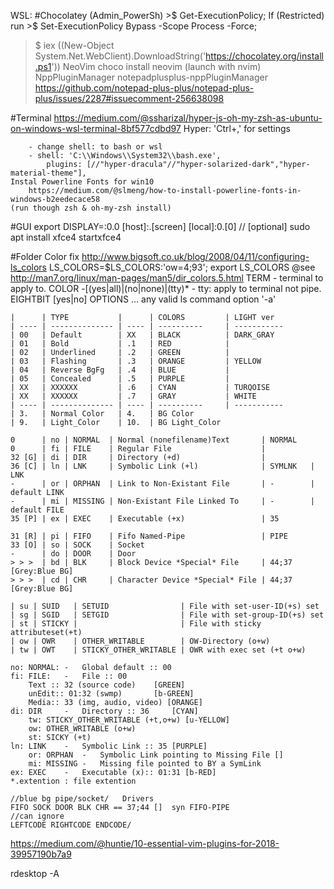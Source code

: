 WSL:
#Chocolatey
(Admin_PowerSh) 
	>$ Get-ExecutionPolicy; If (Restricted) run >$ Set-ExecutionPolicy Bypass -Scope Process -Force;
  >$ iex ((New-Object System.Net.WebClient).DownloadString('https://chocolatey.org/install.ps1'))
	NeoVim
		choco install neovim     (launch with nvim)
	NppPluginManager
		notepadplusplus-nppPluginManager
				https://github.com/notepad-plus-plus/notepad-plus-plus/issues/2287#issuecomment-256638098
					
#Terminal
	https://medium.com/@ssharizal/hyper-js-oh-my-zsh-as-ubuntu-on-windows-wsl-terminal-8bf577cdbd97
	Hyper: 'Ctrl+,' for settings
	
		- change shell: to bash or wsl
		- shell: 'C:\\Windows\\System32\\bash.exe',
			plugins: [//"hyper-dracula"//"hyper-solarized-dark","hyper-material-theme"],
	Instal Powerline Fonts for win10
		https://medium.com/@slmeng/how-to-install-powerline-fonts-in-windows-b2eedecace58
	(run though zsh & oh-my-zsh install)

#GUI
	export DISPLAY=:0.0
		[host]:<display>.[screen]
		[local]:0.[0] // [optional]
	sudo apt install xfce4
	startxfce4

#Folder Color fix
	http://www.bigsoft.co.uk/blog/2008/04/11/configuring-ls_colors
	LS_COLORS=$LS_COLORS:'ow=4;93'; export LS_COLORS
		@see http://man7.org/linux/man-pages/man5/dir_colors.5.html
	TERM - terminal to apply to.
	COLOR -[(yes|all)|(no|none)|(tty)* - tty: apply to terminal not pipe.
	EIGHTBIT [yes|no]
	OPTIONS ... any valid ls command option '-a'

	|      | TYPE           |      | COLORS         | LIGHT ver
	| ---- | -------------- | ---- | ----------     | -----------
	| 00   | Default        | XX   | BLACK          | DARK_GRAY
	| 01   | Bold           | .1   | RED            |
	| 02   | Underlined     | .2   | GREEN          |
	| 03   | Flashing       | .3   | ORANGE         | YELLOW
	| 04   | Reverse BgFg   | .4   | BLUE           |
	| 05   | Concealed      | .5   | PURPLE         |
	| XX   | XXXXXX         | .6   | CYAN           | TURQOISE
	| XX   | XXXXXX         | .7   | GRAY           | WHITE
	| ---- | -------------- | ---- | ----------     | -----------
	| 3.   | Normal Color   | 4.   | BG Color
	| 9.   | Light_Color    | 10.  | BG Light_Color

	0      | no | NORMAL  | Normal (nonefilename)Text       | NORMAL
	0      | fi | FILE    | Regular File                    |
	32 [G] | di | DIR     | Directory (+d)                  |
	36 [C] | ln | LNK     | Symbolic Link (+l)              | SYMLNK   | LNK
	-      | or | ORPHAN  | Link to Non-Existant File       | -        | default LINK
	-      | mi | MISSING | Non-Existant File Linked To     | -        | default FILE
	35 [P] | ex | EXEC    | Executable (+x)                 | 35

	31 [R] | pi | FIFO    | Fifo Named-Pipe                 | PIPE
	33 [O] | so | SOCK    | Socket
	-      | do | DOOR    | Door
	> > >  | bd | BLK     | Block Device *Special* File     | 44;37 [Grey:Blue BG]
	> > >  | cd | CHR     | Character Device *Special* File | 44;37  [Grey:Blue BG]
		
	| su | SUID   | SETUID                | File with set-user-ID(+s) set
	| sg | SGID   | SETGID                | File with set-group-ID(+s) set
	| st | STICKY |                       | File with sticky attributeset(+t)
	| ow | OWR    | OTHER_WRITABLE        | OW-Directory (o+w)
	| tw | OWT    | STICKY_OTHER_WRITABLE | OWR with exec set (+t o+w)

	no: NORMAL: -	Global default :: 00
	fi:	FILE:	-	File :: 00
		Text :: 32 (source code) 	[GREEN]
		unEdit:: 01:32 (swmp) 		[b-GREEN]
		Media:: 33 (img, audio, video) [ORANGE]
	di:	DIR 	-	Directory :: 36 	[CYAN]
		tw: STICKY_OTHER_WRITABLE (+t,o+w) [u-YELLOW]
		ow: OTHER_WRITABLE (o+w)
		st: SICKY (+t)
	ln: LINK	-	Symbolic Link :: 35 [PURPLE]
		or: ORPHAN	-	Symbolic Link pointing to Missing File []
		mi:	MISSING -	Missing file pointed to BY a SymLink
	ex: EXEC	-	Executable (x):: 01:31 [b-RED]
	*.extention : file extention
	
	//blue bg pipe/socket/   Drivers
	FIFO SOCK DOOR BLK CHR == 37;44 []  syn FIFO-PIPE
	//can ignore
	LEFTCODE RIGHTCODE ENDCODE/ 
	
https://medium.com/@huntie/10-essential-vim-plugins-for-2018-39957190b7a9


rdesktop -A
